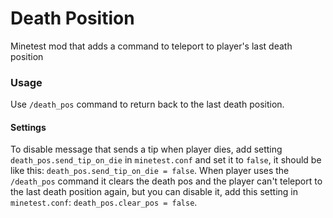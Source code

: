 # Death Position

Minetest mod that adds a command to teleport to player's last death position

### Usage

Use ``/death_pos`` command to return back to the last death position.

#### Settings
To disable message that sends a tip when player dies, add setting ``death_pos.send_tip_on_die`` in ``minetest.conf`` and set it to ``false``, it should be like this: ``death_pos.send_tip_on_die = false``. When player uses the ``/death_pos`` command it clears the death pos and the player can't teleport to the last death position again, but you can disable it, add this setting in ``minetest.conf``: ``death_pos.clear_pos = false``.
